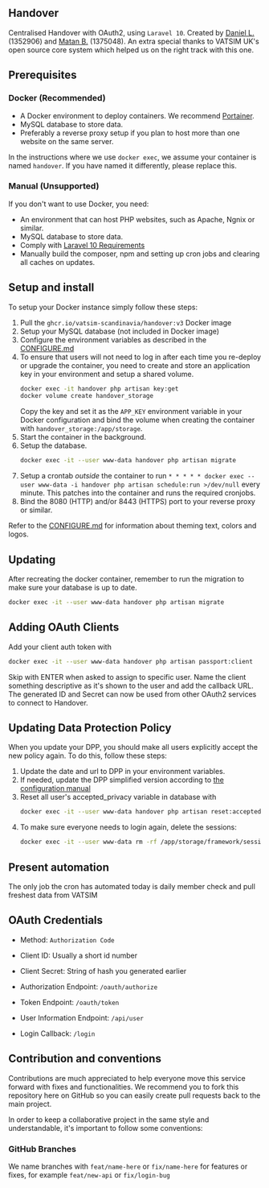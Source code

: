 ## Handover
Centralised Handover with OAuth2, using `Laravel 10`. Created by [Daniel L.](https://github.com/blt950) (1352906) and [Matan B.](https://github.com/MatanBudimir) (1375048). An extra special thanks to VATSIM UK's open source core system which helped us on the right track with this one.

## Prerequisites

### Docker (Recommended)
- A Docker environment to deploy containers. We recommend [Portainer](https://www.portainer.io/).
- MySQL database to store data.
- Preferably a reverse proxy setup if you plan to host more than one website on the same server.

In the instructions where we use `docker exec`, we assume your container is named `handover`. If you have named it differently, please replace this.

### Manual (Unsupported)
If you don't want to use Docker, you need:
- An environment that can host PHP websites, such as Apache, Ngnix or similar.
- MySQL database to store data.
- Comply with [Laravel 10 Requirements](https://laravel.com/docs/10.x/deployment)
- Manually build the composer, npm and setting up cron jobs and clearing all caches on updates.

## Setup and install

To setup your Docker instance simply follow these steps:
1. Pull the `ghcr.io/vatsim-scandinavia/handover:v3` Docker image
2. Setup your MySQL database (not included in Docker image)
3. Configure the environment variables as described in the [CONFIGURE.md](CONFIGURE.md#environment)
4. To ensure that users will not need to log in after each time you re-deploy or upgrade the container, you need to create and store an application key in your environment and setup a shared volume. 
   ```sh
   docker exec -it handover php artisan key:get
   docker volume create handover_storage
   ```
   Copy the key and set it as the `APP_KEY` environment variable in your Docker configuration and bind the volume when creating the container with `handover_storage:/app/storage`.
5. Start the container in the background.
6. Setup the database.
   ```sh
   docker exec -it --user www-data handover php artisan migrate
   ```
7. Setup a crontab _outside_ the container to run `* * * * * docker exec --user www-data -i handover php artisan schedule:run >/dev/null` every minute. This patches into the container and runs the required cronjobs.
8. Bind the 8080 (HTTP) and/or 8443 (HTTPS) port to your reverse proxy or similar.

Refer to the [CONFIGURE.md](CONFIGURE.md#optional-theming) for information about theming text, colors and logos.

## Updating

After recreating the docker container, remember to run the migration to make sure your database is up to date.
```sh
docker exec -it --user www-data handover php artisan migrate
```

## Adding OAuth Clients
Add your client auth token with 
```sh
docker exec -it --user www-data handover php artisan passport:client
```
Skip with ENTER when asked to assign to specific user. Name the client something descriptive as it's shown to the user and add the callback URL. The generated ID and Secret can now be used from other OAuth2 services to connect to Handover.

## Updating Data Protection Policy
When you update your DPP, you should make all users explicitly accept the new policy again. To do this, follow these steps:

1. Update the date and url to DPP in your environment variables.
2. If needed, update the DPP simplified version according to [the configuration manual](CONFIGURE.md#optional-theming)
3. Reset all user's accepted_privacy variable in database with
   ```sh
   docker exec -it --user www-data handover php artisan reset:acceptedprivacy
   ```
4. To make sure everyone needs to login again, delete the sessions:
   ```sh
   docker exec -it --user www-data rm -rf /app/storage/framework/sessions/*
   ```

## Present automation
The only job the cron has automated today is daily member check and pull freshest data from VATSIM

## OAuth Credentials

* Method: `Authorization Code`
* Client ID: Usually a short id number
* Client Secret: String of hash you generated earlier

* Authorization Endpoint: `/oauth/authorize`
* Token Endpoint: `/oauth/token`
* User Information Endpoint: `/api/user`
* Login Callback: `/login`

## Contribution and conventions
Contributions are much appreciated to help everyone move this service forward with fixes and functionalities. We recommend you to fork this repository here on GitHub so you can easily create pull requests back to the main project.

In order to keep a collaborative project in the same style and understandable, it's important to follow some conventions:

### GitHub Branches
We name branches with `feat/name-here` or `fix/name-here` for features or fixes, for example `feat/new-api` or `fix/login-bug`